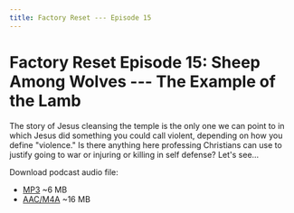 ```yaml
---
title: Factory Reset --- Episode 15
---
```


# Factory Reset Episode 15: Sheep Among Wolves --- The Example of the Lamb

The story of Jesus cleansing the temple is the only one we can point to in which Jesus did something you could call violent, depending on how you define "violence." Is there anything here professing Christians can use to justify going to war or injuring or killing in self defense? Let's see...

Download podcast audio file:

* [MP3](http://files.xpian.info/factory_reset_episode_15.mp3) ~6 MB
* [AAC/M4A](http://files.xpian.info/factory_reset_episode_15.m4a) ~16 MB
